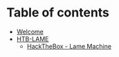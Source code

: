 # Table of contents

* [Welcome](README.md)
* [HTB-LAME](htb-lame/README.md)
  * [HackTheBox - Lame Machine](htb-lame/hackthebox-lame-machine.md)
